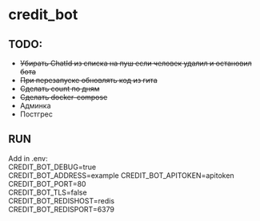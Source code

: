 # credit_bot

## TODO:
- ~~Убирать ChatId из списка на пуш если человек удалил и остановил бота~~
- ~~При перезапуске обновлять код из гита~~
- ~~Сделать count по дням~~
- ~~Сделать docker-compose~~
- Админка
- Постгрес

## RUN 
Add in .env:  
CREDIT_BOT_DEBUG=true  
CREDIT_BOT_ADDRESS=example
CREDIT_BOT_APITOKEN=apitoken  
CREDIT_BOT_PORT=80  
CREDIT_BOT_TLS=false  
CREDIT_BOT_REDISHOST=redis  
CREDIT_BOT_REDISPORT=6379
